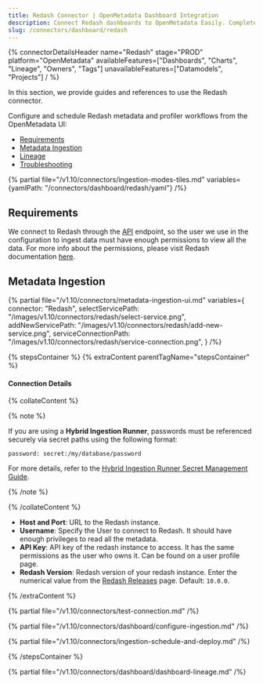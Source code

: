 ```yaml
---
title: Redash Connector | OpenMetadata Dashboard Integration
description: Connect Redash dashboards to OpenMetadata Easily. Complete setup guide, configuration steps, and integration instructions for seamless data lineage tracking.
slug: /connectors/dashboard/redash
---
```


{% connectorDetailsHeader
  name="Redash"
  stage="PROD"
  platform="OpenMetadata"
  availableFeatures=["Dashboards", "Charts", "Lineage", "Owners", "Tags"]
  unavailableFeatures=["Datamodels", "Projects"]
/ %}


In this section, we provide guides and references to use the Redash connector.

Configure and schedule Redash metadata and profiler workflows from the OpenMetadata UI:

- [Requirements](#requirements)
- [Metadata Ingestion](#metadata-ingestion)
- [Lineage](#lineage)
- [Troubleshooting](/connectors/dashboard/redash/troubleshooting)

{% partial file="/v1.10/connectors/ingestion-modes-tiles.md" variables={yamlPath: "/connectors/dashboard/redash/yaml"} /%}

## Requirements

We connect to Redash through the [API](https://redash.io/help/user-guide/integrations-and-api/api) endpoint, so the user
we use in the configuration to ingest data must have enough permissions to view all the data. For more info about the
permissions, please visit Redash documentation [here](https://redash.io/help/user-guide/users/permissions-groups).

## Metadata Ingestion

{% partial 
  file="/v1.10/connectors/metadata-ingestion-ui.md" 
  variables={
    connector: "Redash", 
    selectServicePath: "/images/v1.10/connectors/redash/select-service.png",
    addNewServicePath: "/images/v1.10/connectors/redash/add-new-service.png",
    serviceConnectionPath: "/images/v1.10/connectors/redash/service-connection.png",
} 
/%}

{% stepsContainer %}
{% extraContent parentTagName="stepsContainer" %}

#### Connection Details

{% collateContent %}

{% note %} 

If you are using a **Hybrid Ingestion Runner**, passwords must be referenced securely via secret paths using the following format:

```
password: secret:/my/database/password
```
For more details, refer to the [Hybrid Ingestion Runner Secret Management Guide](https://docs.getcollate.io/getting-started/day-1/hybrid-saas/hybrid-ingestion-runner#3.-manage-secrets-securely).

{% /note %}

{% /collateContent %}

- **Host and Port**: URL to the Redash instance.
- **Username**: Specify the User to connect to Redash. It should have enough privileges to read all the metadata.
- **API Key**: API key of the redash instance to access. It has the same permissions as the user who owns it. Can be found on a user profile page.
- **Redash Version**: Redash version of your redash instance. Enter the numerical value from the [Redash Releases](https://github.com/getredash/redash/releases) page. Default: `10.0.0`.

{% /extraContent %}

{% partial file="/v1.10/connectors/test-connection.md" /%}

{% partial file="/v1.10/connectors/dashboard/configure-ingestion.md" /%}

{% partial file="/v1.10/connectors/ingestion-schedule-and-deploy.md" /%}

{% /stepsContainer %}

{% partial file="/v1.10/connectors/dashboard/dashboard-lineage.md" /%}
